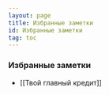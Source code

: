 ```yaml
---
layout: page
title: Избранные заметки
id: Избранные заметки
tag: toc
---
```

### Избранные заметки


- [[Твой главный кредит]]
